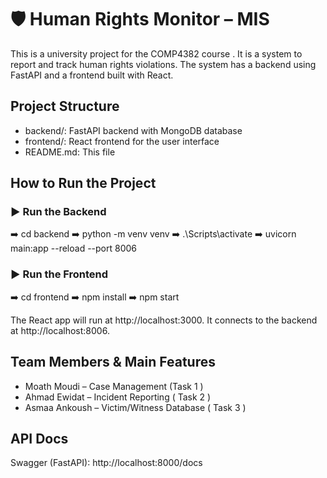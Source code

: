# 🛡️ Human Rights Monitor – MIS
This is a university project for the COMP4382 course . It is a system to report and track human rights violations. The system has a backend using FastAPI and a frontend built with React.


## Project Structure
- backend/: FastAPI backend with MongoDB database  
- frontend/: React frontend for the user interface  
- README.md: This file


## How to Run the Project
### ▶️ Run the Backend
➡️ cd backend ➡️ python -m venv venv ➡️ .\Scripts\activate ➡️ uvicorn main:app --reload --port 8006

### ▶️ Run the Frontend
➡️ cd frontend ➡️ npm install ➡️ npm start


The React app will run at http://localhost:3000.
It connects to the backend at http://localhost:8006.

## Team Members & Main Features

- Moath Moudi – Case Management (Task 1 )  
- Ahmad Ewidat – Incident Reporting ( Task 2 ) 
- Asmaa Ankoush – Victim/Witness Database ( Task 3 )

## API Docs
Swagger (FastAPI): http://localhost:8000/docs
